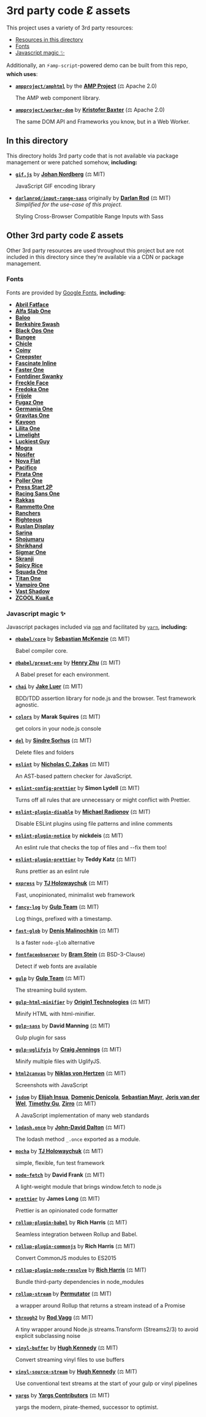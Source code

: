 # 3rd party code Ɛ̸ assets

This project uses a variety of 3rd party resources:

- [Resources in this directory](#in-this-directory)
- [Fonts](#fonts)
- [Javascript magic ✨](#javascript-magic-)

Additionally, an ⚡`amp-script`-powered demo can be built from this repo,
**which uses**:

- [**`ampproject/amphtml`**](https://github.com/ampproject/amphtml) by the **[AMP Project](https://amp.dev)** (⚖ Apache 2.0)

  The AMP web component library.

- [**`ampproject/worker-dom`**](https://github.com/ampproject/worker-dom) by **[Kristofer Baxter](https://github.com/kristoferbaxter)** (⚖ Apache 2.0)<br>

  The same DOM API and Frameworks you know, but in a Web Worker.

## In this directory

This directory holds 3rd party code that is not available via package management
or were patched somehow, **including:**

<!-- gen:3p -->

- [**`gif.js`**](http://jnordberg.github.io/gif.js/) by **[Johan Nordberg](mailto:code@johan-nordberg.com)** (⚖ MIT)

  JavaScript GIF encoding library

- [**`darlanrod/input-range-sass`**](https://github.com/darlanrod/input-range-sass) originally by **[Darlan Rod](https://github.com/darlanrod)** (⚖ MIT)<br>
  _Simplified for the use-case of this project._

  Styling Cross-Browser Compatible Range Inputs with Sass

<!-- /gen:3p -->

## Other 3rd party code Ɛ̸ assets

Other 3rd party resources are used throughout this project but are not included
in this directory since they're available via a CDN or package management.

### Fonts

Fonts are provided by [Google Fonts](http://fonts.google.com), **including:**

<!-- gen:fonts -->

- [**Abril Fatface**](https://fonts.google.com/specimen/Abril+Fatface)
- [**Alfa Slab One**](https://fonts.google.com/specimen/Alfa+Slab+One)
- [**Baloo**](https://fonts.google.com/specimen/Baloo)
- [**Berkshire Swash**](https://fonts.google.com/specimen/Berkshire+Swash)
- [**Black Ops One**](https://fonts.google.com/specimen/Black+Ops+One)
- [**Bungee**](https://fonts.google.com/specimen/Bungee)
- [**Chicle**](https://fonts.google.com/specimen/Chicle)
- [**Coiny**](https://fonts.google.com/specimen/Coiny)
- [**Creepster**](https://fonts.google.com/specimen/Creepster)
- [**Fascinate Inline**](https://fonts.google.com/specimen/Fascinate+Inline)
- [**Faster One**](https://fonts.google.com/specimen/Faster+One)
- [**Fontdiner Swanky**](https://fonts.google.com/specimen/Fontdiner+Swanky)
- [**Freckle Face**](https://fonts.google.com/specimen/Freckle+Face)
- [**Fredoka One**](https://fonts.google.com/specimen/Fredoka+One)
- [**Frijole**](https://fonts.google.com/specimen/Frijole)
- [**Fugaz One**](https://fonts.google.com/specimen/Fugaz+One)
- [**Germania One**](https://fonts.google.com/specimen/Germania+One)
- [**Gravitas One**](https://fonts.google.com/specimen/Gravitas+One)
- [**Kavoon**](https://fonts.google.com/specimen/Kavoon)
- [**Lilita One**](https://fonts.google.com/specimen/Lilita+One)
- [**Limelight**](https://fonts.google.com/specimen/Limelight)
- [**Luckiest Guy**](https://fonts.google.com/specimen/Luckiest+Guy)
- [**Mogra**](https://fonts.google.com/specimen/Mogra)
- [**Nosifer**](https://fonts.google.com/specimen/Nosifer)
- [**Nova Flat**](https://fonts.google.com/specimen/Nova+Flat)
- [**Pacifico**](https://fonts.google.com/specimen/Pacifico)
- [**Pirata One**](https://fonts.google.com/specimen/Pirata+One)
- [**Poller One**](https://fonts.google.com/specimen/Poller+One)
- [**Press Start 2P**](https://fonts.google.com/specimen/Press+Start+2P)
- [**Racing Sans One**](https://fonts.google.com/specimen/Racing+Sans+One)
- [**Rakkas**](https://fonts.google.com/specimen/Rakkas)
- [**Rammetto One**](https://fonts.google.com/specimen/Rammetto+One)
- [**Ranchers**](https://fonts.google.com/specimen/Ranchers)
- [**Righteous**](https://fonts.google.com/specimen/Righteous)
- [**Ruslan Display**](https://fonts.google.com/specimen/Ruslan+Display)
- [**Sarina**](https://fonts.google.com/specimen/Sarina)
- [**Shojumaru**](https://fonts.google.com/specimen/Shojumaru)
- [**Shrikhand**](https://fonts.google.com/specimen/Shrikhand)
- [**Sigmar One**](https://fonts.google.com/specimen/Sigmar+One)
- [**Skranji**](https://fonts.google.com/specimen/Skranji)
- [**Spicy Rice**](https://fonts.google.com/specimen/Spicy+Rice)
- [**Squada One**](https://fonts.google.com/specimen/Squada+One)
- [**Titan One**](https://fonts.google.com/specimen/Titan+One)
- [**Vampiro One**](https://fonts.google.com/specimen/Vampiro+One)
- [**Vast Shadow**](https://fonts.google.com/specimen/Vast+Shadow)
- [**ZCOOL KuaiLe**](https://fonts.google.com/specimen/ZCOOL+KuaiLe)
  <!-- /gen:fonts -->

### Javascript magic ✨

Javascript packages included via [`npm`](http://npmjs.com) and facilitated by
[`yarn`](https://yarnpkg.com), **including:**

<!-- gen:packages -->

- [**`@babel/core`**](https://babeljs.io/) by **[Sebastian McKenzie](mailto:sebmck@gmail.com)** (⚖ MIT)

  Babel compiler core.

- [**`@babel/preset-env`**](https://babeljs.io/) by **[Henry Zhu](mailto:hi@henryzoo.com)** (⚖ MIT)

  A Babel preset for each environment.

- [**`chai`**](http://chaijs.com) by **[Jake Luer](mailto:jake@alogicalparadox.com)** (⚖ MIT)

  BDD/TDD assertion library for node.js and the browser. Test framework agnostic.

- [**`colors`**](https://github.com/Marak/colors.js) by **Marak Squires** (⚖ MIT)

  get colors in your node.js console

- [**`del`**](https://www.npmjs.com/package/sindresorhus/del) by **[Sindre Sorhus](sindresorhus.com)** (⚖ MIT)

  Delete files and folders

- [**`eslint`**](https://eslint.org) by **[Nicholas C. Zakas](mailto:nicholas+npm@nczconsulting.com)** (⚖ MIT)

  An AST-based pattern checker for JavaScript.

- [**`eslint-config-prettier`**](https://www.npmjs.com/package/prettier/eslint-config-prettier) by **Simon Lydell** (⚖ MIT)

  Turns off all rules that are unnecessary or might conflict with Prettier.

- [**`eslint-plugin-disable`**](https://github.com/mradionov/eslint-plugin-disable) by **[Michael Radionov](https://github.com/mradionov)** (⚖ MIT)

  Disable ESLint plugins using file patterns and inline comments

- [**`eslint-plugin-notice`**](https://github.com/nickdeis/eslint-plugin-notice) by **nickdeis** (⚖ MIT)

  An eslint rule that checks the top of files and --fix them too!

- [**`eslint-plugin-prettier`**](https://github.com/prettier/eslint-plugin-prettier#readme) by **Teddy Katz** (⚖ MIT)

  Runs prettier as an eslint rule

- [**`express`**](http://expressjs.com/) by **[TJ Holowaychuk](mailto:tj@vision-media.ca)** (⚖ MIT)

  Fast, unopinionated, minimalist web framework

- [**`fancy-log`**](https://www.npmjs.com/package/gulpjs/fancy-log) by **[Gulp Team](http://gulpjs.com/)** (⚖ MIT)

  Log things, prefixed with a timestamp.

- [**`fast-glob`**](https://www.npmjs.com/package/mrmlnc/fast-glob) by **[Denis Malinochkin](canonium.com)** (⚖ MIT)

  Is a faster `node-glob` alternative

- [**`fontfaceobserver`**](https://fontfaceobserver.com/) by **[Bram Stein](http://www.bramstein.com/)** (⚖ BSD-3-Clause)

  Detect if web fonts are available

- [**`gulp`**](http://gulpjs.com) by **[Gulp Team](http://gulpjs.com/)** (⚖ MIT)

  The streaming build system.

- [**`gulp-html-minifier`**](https://github.com/origin1tech/gulp-html-minifier) by **[Origin1 Technologies](https://github.com/origin1tech)** (⚖ MIT)

  Minify HTML with html-minifier.

- [**`gulp-sass`**](https://github.com/dlmanning/gulp-sass) by **David Manning** (⚖ MIT)

  Gulp plugin for sass

- [**`gulp-uglifyjs`**](https://github.com/craigjennings11/gulp-uglifyjs.git) by **[Craig Jennings](mailto:craig.jennings@gmail.com)** (⚖ MIT)

  Minify multiple files with UglifyJS.

- [**`html2canvas`**](https://html2canvas.hertzen.com) by **[Niklas von Hertzen](https://hertzen.com)** (⚖ MIT)

  Screenshots with JavaScript

- [**`jsdom`**](https://www.npmjs.com/package/jsdom/jsdom) by **[Elijah Insua](http://tmpvar.com)**, **[Domenic Denicola](https://domenic.me/)**, **[Sebastian Mayr](https://blog.smayr.name/)**, **[Joris van der Wel](mailto:joris@jorisvanderwel.com)**, **[Timothy Gu](https://timothygu.me/)**, **[Zirro](mailto:code@zirro.se)** (⚖ MIT)

  A JavaScript implementation of many web standards

- [**`lodash.once`**](https://lodash.com/) by **[John-David Dalton](http://allyoucanleet.com/)** (⚖ MIT)

  The lodash method `_.once` exported as a module.

- [**`mocha`**](https://mochajs.org/) by **[TJ Holowaychuk](mailto:tj@vision-media.ca)** (⚖ MIT)

  simple, flexible, fun test framework

- [**`node-fetch`**](https://github.com/bitinn/node-fetch) by **David Frank** (⚖ MIT)

  A light-weight module that brings window.fetch to node.js

- [**`prettier`**](https://prettier.io) by **James Long** (⚖ MIT)

  Prettier is an opinionated code formatter

- [**`rollup-plugin-babel`**](https://github.com/rollup/rollup-plugin-babel) by **Rich Harris** (⚖ MIT)

  Seamless integration between Rollup and Babel.

- [**`rollup-plugin-commonjs`**](https://github.com/rollup/rollup-plugin-commonjs) by **Rich Harris** (⚖ MIT)

  Convert CommonJS modules to ES2015

- [**`rollup-plugin-node-resolve`**](https://github.com/rollup/rollup-plugin-node-resolve#readme) by **[Rich Harris](mailto:richard.a.harris@gmail.com)** (⚖ MIT)

  Bundle third-party dependencies in node_modules

- [**`rollup-stream`**](https://github.com/permutatrix/rollup-stream#readme) by **[Permutator](mailto:permutatorem@gmail.com)** (⚖ MIT)

  a wrapper around Rollup that returns a stream instead of a Promise

- [**`through2`**](https://github.com/rvagg/through2.git) by **[Rod Vagg](https://github.com/rvagg)** (⚖ MIT)

  A tiny wrapper around Node.js streams.Transform (Streams2/3) to avoid explicit subclassing noise

- [**`vinyl-buffer`**](https://github.com/hughsk/vinyl-buffer) by **[Hugh Kennedy](http://hughsk.io/)** (⚖ MIT)

  Convert streaming vinyl files to use buffers

- [**`vinyl-source-stream`**](https://github.com/hughsk/vinyl-source-stream) by **[Hugh Kennedy](http://hughsk.io/)** (⚖ MIT)

  Use conventional text streams at the start of your gulp or vinyl pipelines

- [**`yargs`**](https://yargs.js.org/) by **[Yargs Contributors](https://github.com/yargs/yargs/graphs/contributors)** (⚖ MIT)

  yargs the modern, pirate-themed, successor to optimist.

<!-- /gen:packages -->
